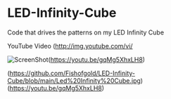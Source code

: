 # LED-Infinity-Cube
Code that drives the patterns on my LED Infinity Cube

YouTube Video
(http://img.youtube.com/vi/

![ScreenShot](http://img.youtube.com/vi/gqMg5XhxLH8/0.jpg)(https://youtu.be/gqMg5XhxLH8)


(https://github.com/Fishofgold/LED-Infinity-Cube/blob/main/Led%20Infinity%20Cube.jpg)(https://youtu.be/gqMg5XhxLH8)
